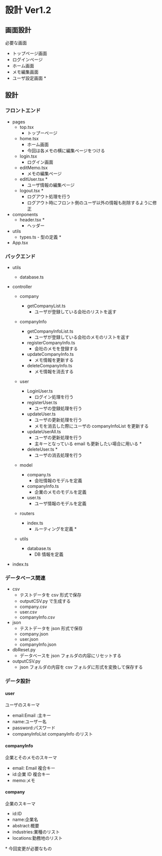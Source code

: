 # 設計 Ver1.2

## 画面設計

必要な画面

- トップページ画面
- ログインページ
- ホーム画面
- メモ編集画面
- ユーザ設定画面 \*

## 設計

### フロントエンド

- pages
  - top.tsx
    - トップーページ
  - home.tsx
    - ホーム画面
    - 今回は各メモの横に編集ページをつける
  - login.tsx
    - ログイン画面
  - editMemo.tsx
    - メモの編集ページ
  - editUser.tsx \*
    - ユーザ情報の編集ページ
  - logout.tsx \*
    - ログアウト処理を行う
    - ログアウト時にフロント側のユーザ以外の情報も削除するように修正
- components
  - header.tsx \*
    - ヘッダー
- utils
  - types.ts - 型の定義 \*
- App.tsx

### バックエンド

- utils
  - database.ts
- controller

  - company
    - getCompanyList.ts
      - ユーザが登録している会社のリストを返す
  - companyInfo
    - getCompanyInfoList.ts
      - ユーザが登録している会社のメモのリストを返す
    - registerCompanyInfo.ts
      - 会社のメモを登録する
    - updateCompanyInfo.ts
      - メモ情報を更新する
    - deleteCompanyInfo.ts
      - メモ情報を消去する
  - user

    - LoginUser.ts
      - ログイン処理を行う
    - registerUser.ts
      - ユーザの登録処理を行う
    - updateUser.ts
      - ユーザの更新処理を行う
      - メモを消去した際にユーザの companyInfoList を更新する
    - updateUserAll.ts
      - ユーザの更新処理を行う
      - 主キーとなっている email も更新したい場合に用いる \*
    - deleteUser.ts \*
      - ユーザの消去処理を行う

  - model
    - company.ts
      - 会社情報のモデルを定義
    - companyInfo.ts
      - 企業のメモのモデルを定義
    - user.ts
      - ユーザ情報のモデルを定義
  - routers
    - index.ts
      - ルーティングを定義 \*
  - utils
    - database.ts
      - DB 情報を定義

- index.ts

### データベース関連

- csv
  - テストデータを csv 形式で保存
  - outputCSV.py で生成する
  - company.csv
  - user.csv
  - companyInfo.csv
- json
  - テストデータを json 形式で保存
  - company.json
  - user.json
  - companyInfo.json
- dbReset.py
  - データベースを json フォルダの内容にリセットする
- outputCSV.py
  - json フォルダの内容を csv フォルダに形式を変換して保存する

### データ設計

#### user

ユーザのスキーマ

- email:Email :主キー
- name:ユーザー名
- password:パスワード
- companyInfoList companyInfo のリスト

#### companyInfo

企業とそのメモのスキーマ

- email: Email 複合キー
- id:企業 ID 複合キー
- memo:メモ

#### company

企業のスキーマ

- id:ID
- name:企業名
- abstract:概要
- industries:業種のリスト
- locations:勤務地のリスト

\* 今回変更が必要なもの
